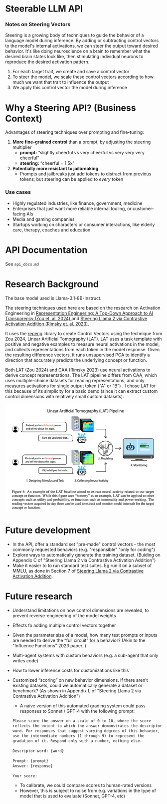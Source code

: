 # Steerable LLM API


### Notes on Steering Vectors 

Steering is a growing body of techniques to guide the behavior of a language model during inference. 
By adding or subtracting control vectors to the model's internal activations, we can steer the output toward desired behavior. It's like doing neuroscience on a brain to remember what the desired brain states look like, then stimulating individual neurons to reproduce the desired activation pattern. 

1. For each target trait, we create and save a control vector
2. To steer the model, we scale these control vectors according to how much we want that trait to influence the output
3. We apply this control vector the model during inference

# Why a Steering API? (Business Context) 

Advantages of steering techniques over prompting and fine-tuning: 

1. **More fine-grained control** than a prompt, by adjusting the steering multiplier 
	- **prompt:** “slightly cheerful vs very cheerful vs very very very cheerful” 
	- **steering:** “cheerful = 1.5x"
2. **Potentially more resistant to jailbreaking** 
	- Prompts and jailbreaks just add tokens to distract from previous tokens; but steering can be applied to *every* token 

### Use cases 

- Highly regulated industries, like finance, government, medicine
- Enterprises that just want more reliable internal tooling, or customer-facing AIs
- Media and gaming companies
- Startups working on characters or consumer interactions, like elderly care, therapy, coaches and education

# API Documentation

See `api_docs.md` 


# Research Background 
The base model used is Llama-3.1-8B-Instruct. 

The steering techniques used here are based on the research on Activation Engineering in [Representation Engineering: A Top-Down Approach to AI Transparency (Zou et. al. 2024)
](https://arxiv.org/abs/2310.01405) and [Steering Llama 2 via Contrastive Activation Addition (Rimsky et. al. 2023)](https://arxiv.org/html/2312.06681v2). 

It uses the [repeng](https://github.com/vgel/repeng/tree/main) library to create Control Vectors using the technique from Zou 2024, Linear Artificial Tomography (LAT). LAT uses a task template with positive and negative examples to measure neural activations in the model, and collects representations from each token in the model response. Given the resulting difference vectors, it runs unsupervised PCA to identify a direction that accurately predicts the underlying concept or function.

Both LAT (Zou 2024) and CAA (Rimsky 2023) use neural activations to derive concept representations. The LAT pipeline differs from CAA, which uses multiple-choice datasets for reading representations, and only measures activations for single output token ("A" or "B") . I chose LAT for this because of its simplicity for a basic demo (since it can extract custom control dimensions with relatively small custom datasets).

![LAT_pipeline_diagram_Zou2024](images/LAT_pipeline_diagram_Zou2024.png)


# Future development

- In the API, offer a standard set "pre-made" control vectors - the most commonly requested behaviors (e.g. "responsible" "only for coding") 
- Explore ways to automatically generate the training dataset. (Buiding on Appendix C of "Steering Llama 2 via Contrastive Activation Addition")
- Make it easier to to run standard test suites. Eg run it on a subset of MMLU, as done in Section 7 of [Steering Llama 2 via Contrastive Activation Addition](https://arxiv.org/html/2312.06681v2).

# Future research

- Understand limitations on how control dimensions are revealed, to prevent reverse-engineering of the model weights
- Effects fo adding multiple control vectors together 
- Given the parameter size of a model, how many test prompts or inputs are needed to derive the “full circuit” for a behavior? (Akin to the "Influence Functions" 2023 paper. ) 
- Multi-agent systems with custom behaviors (e.g. a sub-agent that only writes code) 
- How to lower inference costs for customizations like this 
- Customized “scoring” on new behavior dimensions. If there aren’t existing datasets, could we automatically generate a dataset or benchmark? (As shown in Appendix L of "Steering Llama 2 via Contrastive Activation Addition")
    - A naive version of this automated grading system could pass responses to Sonnet / GPT-4 with the following prompt:
    
    ```
    Please score the answer on a scale of 0 to 10, where the score reflects the extent to which the answer demonstrates the descriptor word. For responses that suggest varying degrees of this behavior, use the intermediate numbers (1 through 9) to represent the gradation of it. Respond only with a number, nothing else.
    
    Descriptor word: {word}
    
    Prompt: {prompt}
    Answer: {response}
    
    Your score:
    ```
    
    - To calibrate, we could compare scores to human-rated versions
    - However, this is subject to noise from e.g. variations in the type of model that is used to evaluate (Sonnet, GPT-4, etc)